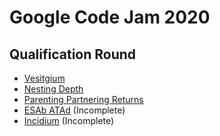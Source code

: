 # Google Code Jam 2020

## Qualification Round

- [Vesitgium](./vestigium/src/solve.ts)
- [Nesting Depth](./nesting-depth/src/solve.ts)
- [Parenting Partnering Returns](./parenting-partnering-returns/src/solve.ts)
- [ESAb ATAd](./vestigium/src/solve.ts) (Incomplete)
- [Incidium](./incidium/src/solve.ts) (Incomplete)
